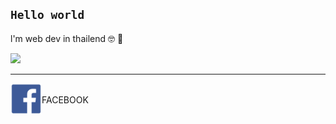 ## `Hello world`

l'm web dev in thailend 🤓 👊

<div>

  <a href="https://github.com/HADE001">
  <img height="180em" src="https://github-readme-stats.vercel.app/api/top-langs/?username=HADE001&layout=compact&langs_count=7&theme=dark&hide_border=true"/>

</div>

---

<div style="display: flex; align-items: center; " >

<a href="https://www.facebook.com/profile.php?id=100019345741626" target="_blank">
<img width= 50 src="https://raw.githubusercontent.com/devicons/devicon/master/icons/facebook/facebook-plain.svg"></a> FACEBOOK

</div>




 
